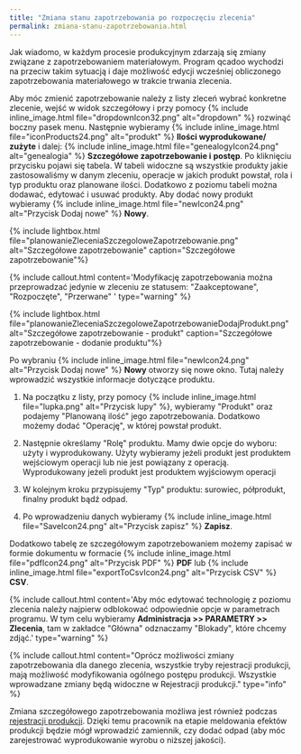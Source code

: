 ```yaml
---
title: "Zmiana stanu zapotrzebowania po rozpoczęciu zlecenia"
permalink: zmiana-stanu-zapotrzebowania.html 
---
```


Jak wiadomo, w każdym procesie produkcyjnym zdarzają się zmiany związane z zapotrzebowaniem materiałowym. Program qcadoo wychodzi na przeciw takim sytuacją i daje możliwość edycji wcześniej obliczonego zapotrzebowania materiałowego w trakcie trwania zlecenia.

Aby móc zmienić zapotrzebowanie należy z listy zleceń wybrać konkretne zlecenie, wejść w widok szczegółowy i przy pomocy {% include inline_image.html file="dropdownIcon32.png" alt="dropdown" %} rozwinąć boczny pasek menu. Następnie wybieramy {% include inline_image.html file="iconProducts24.png" alt="produkt" %} **Ilości wyprodukowane/ zużyte** i dalej: {% include inline_image.html file="genealogyIcon24.png" alt="genealogia" %} **Szczegółowe zapotrzebowanie i**  **postęp**. Po kliknięciu przycisku pojawi się tabela. W tabeli widoczne są wszystkie produkty jakie zastosowaliśmy w danym zleceniu, operacje w jakich produkt powstał, rola i typ produktu oraz planowane ilości. Dodatkowo z poziomu tabeli można dodawać, edytować i usuwać produkty. Aby dodać nowy produkt wybieramy {% include inline_image.html file="newIcon24.png" alt="Przycisk Dodaj nowe" %} **Nowy**.

{% include lightbox.html file="planowanieZleceniaSzczegoloweZapotrzebowanie.png" alt="Szczegółowe zapotrzebowanie" caption="Szczegółowe zapotrzebowanie"%}

{% include callout.html content='Modyfikację zapotrzebowania można przeprowadzać jedynie w zleceniu ze statusem: "Zaakceptowane", "Rozpoczęte", "Przerwane" ' type="warning" %}
 

{% include lightbox.html file="planowanieZleceniaSzczegoloweZapotrzebowanieDodajProdukt.png" alt="Szczegółowe zapotrzebowanie - produkt" caption="Szczegółowe zapotrzebowanie - dodanie produktu"%}

Po wybraniu {% include inline_image.html file="newIcon24.png" alt="Przycisk Dodaj nowe" %} **Nowy** otworzy się nowe okno. Tutaj należy wprowadzić wszystkie informacje dotyczące produktu.

1. Na początku z listy, przy pomocy {% include inline_image.html file="lupka.png" alt="Przycisk lupy" %}, wybieramy "Produkt" oraz podajemy "Planowaną ilość" jego zapotrzebowania. Dodatkowo możemy dodać "Operację", w której powstał produkt.  
  
2. Następnie określamy "Rolę" produktu. Mamy dwie opcje do wyboru: użyty i wyprodukowany. Użyty wybieramy jeżeli produkt jest produktem wejściowym operacji lub nie jest powiązany z operacją. Wyprodukowany jeżeli produkt jest produktem wyjściowym operacji  
  
3. W kolejnym kroku przypisujemy "Typ" produktu: surowiec, półprodukt, finalny produkt bądź odpad.  
  
4. Po wprowadzeniu danych wybieramy {% include inline_image.html file="SaveIcon24.png" alt="Przycisk zapisz" %} **Zapisz**.

Dodatkowo tabelę ze szczegółowym zapotrzebowaniem możemy zapisać w formie dokumentu w formacie {% include inline_image.html file="pdfIcon24.png" alt="Przycisk PDF" %} **PDF** lub {% include inline_image.html file="exportToCsvIcon24.png" alt="Przycisk CSV" %} **CSV**.
  
{% include callout.html content='Aby móc edytować technologię z poziomu zlecenia należy najpierw odblokować odpowiednie opcje w parametrach programu. W tym celu wybieramy **Administracja >> PARAMETRY >> Zlecenia**, tam w zakładce "Główna" odznaczamy "Blokady", które chcemy zdjąć.' type="warning" %}

{% include callout.html content="Oprócz możliwości zmiany zapotrzebowania dla danego zlecenia, wszystkie tryby rejestracji produkcji, mają możliwość modyfikowania ogólnego postępu produkcji. Wszystkie wprowadzane zmiany będą widoczne w Rejestracji produkcji." type="info" %}

Zmiana szczegółowego zapotrzebowania możliwa jest również podczas [rejestracji produkcji](/rejestracja-produkcji). Dzięki temu pracownik na etapie meldowania efektów produkcji będzie mógł wprowadzić zamiennik, czy dodać odpad (aby móc zarejestrować wyprodukowanie wyrobu o niższej jakości).

